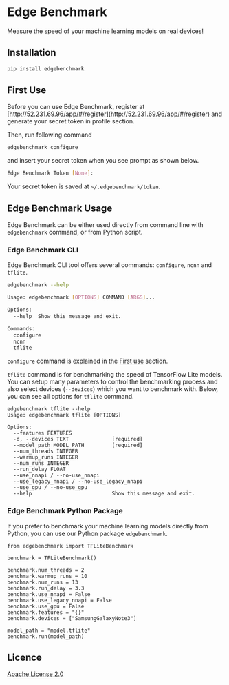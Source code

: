 # Edge Benchmark

Measure the speed of your machine learning models on real devices!

## Installation

```bash
pip install edgebenchmark
```

## First Use

Before you can use Edge Benchmark, register at [http://52.231.69.96/app/#/register](http://52.231.69.96/app/#/register) and generate your secret token in profile section.

Then, run following command

```bash
edgebenchmark configure
```

and insert your secret token when you see prompt as shown below.

```bash
Edge Benchmark Token [None]:
```

Your secret token is saved at `~/.edgebenchmark/token`.

## Edge Benchmark Usage

Edge Benchmark can be either used directly from command line with `edgebenchmark` command, or from Python script.

### Edge Benchmark CLI

Edge Benchmark CLI tool offers several commands: `configure`, `ncnn` and `tflite`.

```bash
edgebenchmark --help
```

```bash
Usage: edgebenchmark [OPTIONS] COMMAND [ARGS]...

Options:
  --help  Show this message and exit.

Commands:
  configure
  ncnn
  tflite
```

`configure` command is explained in the [First use](https://github.com/bisonai/edgebenchmark#first-use) section.

`tflite` command is for benchmarking the speed of TensorFlow Lite models.
You can setup many parameters to control the benchmarking process and also select devices (`--devices`) which you want to benchmark with.
Below, you can see all options for `tflite` command.

```
edgebenchmark tflite --help
Usage: edgebenchmark tflite [OPTIONS]

Options:
  --features FEATURES
  -d, --devices TEXT              [required]
  --model_path MODEL_PATH         [required]
  --num_threads INTEGER
  --warmup_runs INTEGER
  --num_runs INTEGER
  --run_delay FLOAT
  --use_nnapi / --no-use_nnapi
  --use_legacy_nnapi / --no-use_legacy_nnapi
  --use_gpu / --no-use_gpu
  --help                          Show this message and exit.
```

### Edge Benchmark Python Package

If you prefer to benchmark your machine learning models directly from Python, you can use our Python package `edgebenchmark`.

```
from edgebenchmark import TFLiteBenchmark

benchmark = TFLiteBenchmark()

benchmark.num_threads = 2
benchmark.warmup_runs = 10
benchmark.num_runs = 13
benchmark.run_delay = 3.3
benchmark.use_nnapi = False
benchmark.use_legacy_nnapi = False
benchmark.use_gpu = False
benchmark.features = "{}"
benchmark.devices = ["SamsungGalaxyNote3"]

model_path = "model.tflite"
benchmark.run(model_path)
```


## Licence
[Apache License 2.0](https://github.com/bisonai/edgebenchmark/blob/master/LICENSE)
